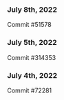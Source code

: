 ### July 8th, 2022

Commit #51578

### July 5th, 2022

Commit #314353


### July 4th, 2022

Commit #72281
